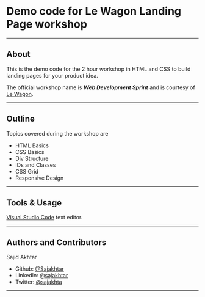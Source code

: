 # Demo code for Le Wagon Landing Page workshop
___
## About

This is the demo code for the 2 hour workshop in HTML and CSS to build landing pages for your product idea.

The official workshop name is **_Web Development Sprint_** and is courtesy of [Le Wagon](https://www.lewagon.com/).

___
## Outline

Topics covered during the workshop are
- HTML Basics
- CSS Basics
- Div Structure
- IDs and Classes
- CSS Grid
- Responsive Design

___
## Tools & Usage

[Visual Studio Code](https://code.visualstudio.com/) text editor.

___
## Authors and Contributors

Sajid Akhtar
- Github: [@Sajakhtar](https://github.com/Sajakhtar)
- LinkedIn: [@sajakhtar](https://www.linkedin.com/in/sajakhtar/)
- Twitter: [@sajakhta](https://twitter.com/Sajakhta)

___
